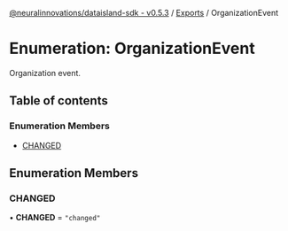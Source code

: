 [@neuralinnovations/dataisland-sdk - v0.5.3](../../README.md) / [Exports](../modules.md) / OrganizationEvent

# Enumeration: OrganizationEvent

Organization event.

## Table of contents

### Enumeration Members

- [CHANGED](OrganizationEvent.md#changed)

## Enumeration Members

### CHANGED

• **CHANGED** = ``"changed"``

